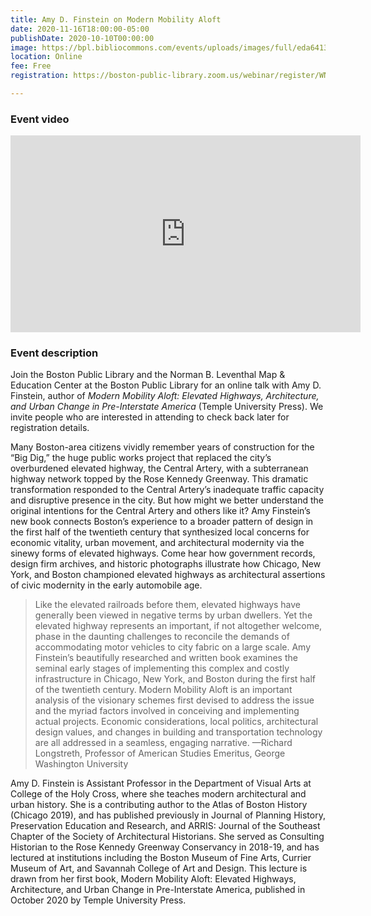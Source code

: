 ```yaml
---
title: Amy D. Finstein on Modern Mobility Aloft
date: 2020-11-16T18:00:00-05:00
publishDate: 2020-10-10T00:00:00
image: https://bpl.bibliocommons.com/events/uploads/images/full/eda64139b8b9dee2f85e2d754e2d1e63/2020.11.16%20Modern%20Ability%20Cover.jpg
location: Online
fee: Free
registration: https://boston-public-library.zoom.us/webinar/register/WN_FCOt80b3SUKmx0d_GCcBqA

---
```

### Event video

<iframe width="560" height="315" src="https://www.youtube.com/embed/yDQ6Oy8rvPk" frameborder="0" allow="accelerometer; autoplay; clipboard-write; encrypted-media; gyroscope; picture-in-picture" allowfullscreen></iframe>

### Event description

Join the Boston Public Library and the Norman B. Leventhal Map & Education Center at the Boston Public Library for an online talk with Amy D. Finstein, author of _Modern Mobility Aloft: Elevated Highways, Architecture, and Urban Change in Pre-Interstate America_ (Temple University Press). We invite people who are interested in attending to check back later for registration details.

Many Boston-area citizens vividly remember years of construction for the “Big Dig,” the huge public works project that replaced the city’s overburdened elevated highway, the Central Artery, with a subterranean highway network topped by the Rose Kennedy Greenway. This dramatic transformation responded to the Central Artery’s inadequate traffic capacity and disruptive presence in the city. But how might we better understand the original intentions for the Central Artery and others like it? Amy Finstein’s new book connects Boston’s experience to a broader pattern of design in the first half of the twentieth century that synthesized local concerns for economic vitality, urban movement, and architectural modernity via the sinewy forms of elevated highways. Come hear how government records, design firm archives, and historic photographs illustrate how Chicago, New York, and Boston championed elevated highways as architectural assertions of civic modernity in the early automobile age.

> Like the elevated railroads before them, elevated highways have generally been viewed in negative terms by urban dwellers. Yet the elevated highway represents an important, if not altogether welcome, phase in the daunting challenges to reconcile the demands of accommodating motor vehicles to city fabric on a large scale. Amy Finstein’s beautifully researched and written book examines the seminal early stages of implementing this complex and costly infrastructure in Chicago, New York, and Boston during the first half of the twentieth century. Modern Mobility Aloft is an important analysis of the visionary schemes first devised to address the issue and the myriad factors involved in conceiving and implementing actual projects. Economic considerations, local politics, architectural design values, and changes in building and transportation technology are all addressed in a seamless, engaging narrative.
> —Richard Longstreth, Professor of American Studies Emeritus, George Washington University

Amy D. Finstein is Assistant Professor in the Department of Visual Arts at College of the Holy Cross, where she teaches modern architectural and urban history. She is a contributing author to the Atlas of Boston History (Chicago 2019), and has published previously in Journal of Planning History, Preservation Education and Research, and ARRIS: Journal of the Southeast Chapter of the Society of Architectural Historians. She served as Consulting Historian to the Rose Kennedy Greenway Conservancy in 2018-19, and has lectured at institutions including the Boston Museum of Fine Arts, Currier Museum of Art, and Savannah College of Art and Design. This lecture is drawn from her first book, Modern Mobility Aloft: Elevated Highways, Architecture, and Urban Change in Pre-Interstate America, published in October 2020 by Temple University Press.